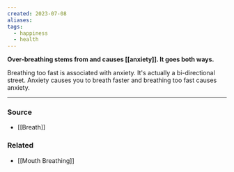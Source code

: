 ```yaml
---
created: 2023-07-08
aliases: 
tags:
  - happiness
  - health
---
```

**Over-breathing stems from and causes [[anxiety]]. It goes both ways.**

Breathing too fast is associated with anxiety. It's actually a bi-directional street. Anxiety causes you to breath faster and breathing too fast causes anxiety.

****
### Source
- [[Breath]]

### Related
- [[Mouth Breathing]]